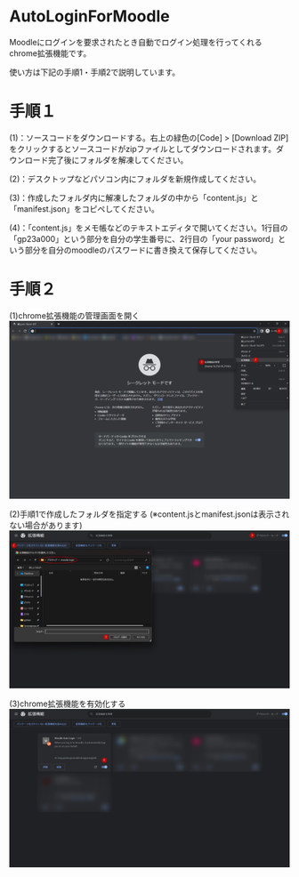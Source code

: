 # AutoLoginForMoodle

Moodleにログインを要求されたとき自動でログイン処理を行ってくれるchrome拡張機能です。  

使い方は下記の手順1・手順2で説明しています。

# 手順１

(1)：ソースコードをダウンロードする。右上の緑色の[Code] > [Download ZIP]をクリックするとソースコードがzipファイルとしてダウンロードされます。ダウンロード完了後にフォルダを解凍してください。  

(2)：デスクトップなどパソコン内にフォルダを新規作成してください。  

(3)：作成したフォルダ内に解凍したフォルダの中から「content.js」と「manifest.json」をコピペしてください。  

(4)：「content.js」をメモ帳などのテキストエディタで開いてください。1行目の「gp23a000」という部分を自分の学生番号に、2行目の「your password」という部分を自分のmoodleのパスワードに書き換えて保存してください。  

# 手順２

(1)chrome拡張機能の管理画面を開く
![](images/how_to1.png)

(2)手順1で作成したフォルダを指定する (※content.jsとmanifest.jsonは表示されない場合があります)
![](images/how_to2.png)

(3)chrome拡張機能を有効化する
![](images/how_to3.png)
